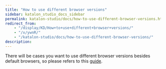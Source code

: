 ```yaml
---
title: "How to use different browser versions"
sidebar: katalon_studio_docs_sidebar
permalink: katalon-studio/docs/how-to-use-different-browser-versions.html
redirect_from:
    - "/display/KD/How+to+use+different+browser+versions/"
    - "/x/ywnR/"
    - "/katalon-studio/docs/how-to-use-different-browser-versions/"
description:
---
```

There will be cases you want to use different browser versions besides default browsers, so please refers to this [guide](/display/KD/Troubleshooting+web+automated+testing#Troubleshootingwebautomatedtesting-Usedifferentbrowserversions).